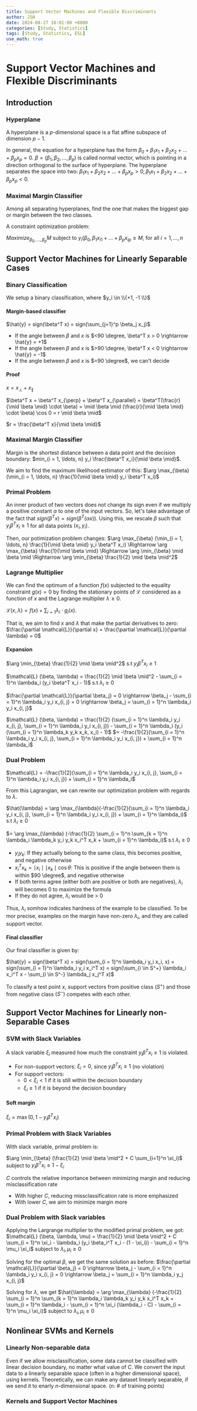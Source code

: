```yaml
---
title: Support Vector Machines and Flexible Discriminants
author: JSH
date: 2024-08-27 10:01:00 +0800
categories: [Study, Statistics]
tags: [Study, Statistics, ESL]
use_math: true
---
```

# Support Vector Machines and Flexible Discriminants

## Introduction
### Hyperplane
A hyperplane is a $p$-dimensional space is a flat affine subspace of dimension $p-1$.

In general, the equation for a hyperplane has the form $\beta_0 + \beta_1 x_1 + \beta_2 x_2 + \ldots + \beta_p x_p = 0$.
$\beta = (\beta_1, \beta_2, \ldots, \beta_p)$ is called normal vector, which is pointing in a direction orthogonal to the surface of hyperplane.
The hyperplane separates the space into two: $\beta_1 x_1 + \beta_2 x_2 + \ldots + \beta_p x_p > 0, \beta_1 x_1 + \beta_2 x_2 + \ldots + \beta_p x_p < 0$.

### Maximal Margin Classifier
Among all separating hyperplanes, find the one that makes the biggest gap or margin between the two classes.

A constraint optimization problem:

$Maximize_{\beta_0, \ldots, \beta_p} M$ subject to $y_i(\beta_0, \beta_1 x_{i1} + \ldots + \beta_p x_{ip} \geq M$, for all $i = 1, \ldots, n$

## Support Vector Machines for Linearly Separable Cases
### Binary Classification
We setup a binary classification, where $y_i \in \\{+1, -1 \\}$

#### Margin-based classifier
$\hat{y} = sign(\beta^T x) = sign(\sum_{j=1}^p \beta_j x_j)$
* If the angle between $\beta$ and $x$ is $<90 \degree, \beta^T x > 0 \rightarrow \hat{y} = +1$
* If the angle between $\beta$ and $x$ is $>90 \degree, \beta^T x < 0 \rightarrow \hat{y} = -1$
* If the angle between $\beta$ and $x$ is $=90 \degree$, we can't decide

#### Proof
$x = x_{\perp} + x_{\parallel}$

$\beta^T x = \beta^T x_{\perp} + \beta^T x_{\parallel} = \beta^T(\frac{r}{\mid \beta \mid} \cdot \beta) = \mid \beta \mid (\frac{r}{\mid \beta \mid} \cdot \beta) \cos 0 = r \mid \beta \mid$

$r = \frac{\beta^T x}{\mid \beta \mid}$

### Maximal Margin Classifier
Margin is the shortest distance between a data point and the decision boundary: $min_{i = 1, \ldots, n} y_i \frac{\beta^T x_i}{\mid \beta \mid}$.

We aim to find the maximum likelihood estimator of this: $\arg \max_{\beta} (\min_{i = 1, \ldots, n} \frac{1}{\mid \beta \mid} y_i \beta^T x_i)$

### Primal Problem
An inner product of two vectors does not change its sign even if we multiply a positive constant $\alpha$ to one of the input vectors.
So, let's take advantage of the fact that $sign(\beta^T x) = sign(\beta^T (\alpha x))$.
Using this, we rescale $\beta$ such that $y_i \beta^T x_i \geq 1$ for all data points $(x_i, y_i)$.

Then, our potimization problem changes: $\arg \max_{\beta} (\min_{i = 1, \ldots, n} \frac{1}{\mid \beta \mid} y_i \beta^T x_i) \Rightarrow \arg \max_{\beta} \frac{1}{\mid \beta \mid} \Rightarrow \arg \min_{\beta} \mid \beta \mid \Rightarrow \arg \min_{\beta} \frac{1}{2} \mid \beta \mid^2$

### Lagrange Multiplier
We can find the optimum of a function $f(x)$ subjected to the equality constraint $g(x) = 0$ by finding the stationary points of $\mathcal{L}$ considered as a function of $x$ and the Lagrange multiplier $\lambda \geq 0$.

$\mathcal{L}(x, \lambda) = f(x) + \sum_{i = 1} \lambda_i \cdot g_i(x)$.

That is, we aim to find $x$ and $\lambda$ that make the partial derivatives to zero: $\frac{\partial \mathcal{L}}{\partial x} = \frac{\partial \mathcal{L}}{\partial \lambda} = 0$

#### Expansion
$\arg \min_{\beta} \frac{1}{2} \mid \beta \mid^2$ s.t $y_i \beta^T x_i \geq 1$

$\mathcal{L} (\beta, \lambda) = \frac{1}{2} \mid \beta \mid^2 - \sum_{i = 1}^n \lambda_i (y_i \beta^T x_i - 1)$ s.t $\lambda_i \geq 0$

$\frac{\partial \mathcal{L}}{\partial \beta_j} = 0 \rightarrow \beta_j - \sum_{i = 1}^n \lambda_i y_i x_{i, j} = 0 \rightarrow \beta_j = \sum_{i = 1}^n \lambda_i y_i x_{i, j}$

$\mathcal{L} (\beta, \lambda) = \frac{1}{2} (\sum_{i = 1}^n \lambda_i y_i x_{i, j}, \sum_{i = 1}^n \lambda_i y_i x_{i, j}) - \sum_{i = 1}^n \lambda_i (y_i (\sum_{i = 1}^n \lambda_k y_k x_k, x_i) - 1)$
$= -\frac{1}{2}(\sum_{i = 1}^n \lambda_i y_i x_{i, j}, \sum_{i = 1}^n \lambda_i y_i x_{i, j}) + \sum_{i = 1}^n \lambda_i$

### Dual Problem
$\mathcal{L} = -\frac{1}{2}(\sum_{i = 1}^n \lambda_i y_i x_{i, j}, \sum_{i = 1}^n \lambda_i y_i x_{i, j}) + \sum_{i = 1}^n \lambda_i$

From this Lagrangian, we can rewrite our optimization problem with regards to $\lambda$.

$\hat{\lambda} = \arg \max_{\lambda}(-\frac{1}{2}(\sum_{i = 1}^n \lambda_i y_i x_{i, j}, \sum_{i = 1}^n \lambda_i y_i x_{i, j}) + \sum_{i = 1}^n \lambda_i)$ s.t $\lambda_i \geq 0$

$= \arg \max_{\lambda} (-\frac{1}{2} \sum_{i = 1}^n \sum_{k = 1}^n \lambda_i \lambda_k y_i y_k x_i^T x_k + \sum_{i = 1}^n \lambda_i)$ s.t $\lambda_i \geq 0$

* $y_i y_k$: If they actually belong to the same class, this becomes positive, and negative otherwise
* $x_i^T x_k = \mid x_i \mid \mid x_k \mid \cos \theta$: This is positive if the angle between them is within $90 \degree$, and negative otherwise
* If both terms agree (either both are positive or both are negatives), $\lambda_i$ will becomes 0 to maximize the formula
* If they do not agree, $\lambda_i$ would be > 0

Thus, $\lambda_i$ somhow indicates hardness of the example to be classified.
To be mor precise, examples on the margin have non-zero $\lambda_i$, and they are called support vector.

#### Final classifier
Our final classifier is given by:

$\hat{y} = sign(\beta^T x) = sign(\sum_{i = 1}^n \lambda_i y_i x_i, x) = sign(\sum_{i = 1}^n \lambda_i y_i x_i^T x) = sign(\sum_{i \in S^+} \lambda_i x_i^T x - \sum_{i \in S^-} \lambda_j x_j^T x)$

To classify a test point $x$, support vectors from positive class $(S^+)$ and those from negative class $(S^-)$ competes with each other.

## Support Vector Machines for Linearly non-Separable Cases

### SVM with Slack Variables
A slack variable $\xi_i$ measured how much the constraint $y_i \beta^T x_i \geq 1$ is violated.

* For non-support vectors: $\xi_i = 0$, since $y_i \beta^T x_i \geq 1$ (no violation)
* For support vectors:
  * $0 < \xi_i < 1$ if it is still within the decision boundary
  * $\xi_i \geq 1$ if it is beyond the decision boundary

#### Soft margin
$\xi_i = \max (0, 1 - y_i \beta^T x_i)$

### Primal Problem with Slack Variables
With slack variable, primal problem is:

$\arg \min_{\beta} (\frac{1}{2} \mid \beta \mid^2 + C \sum_{i=1}^n \xi_i)$ subject to $y_i \beta^T x_i \geq 1 - \xi_i$

$C$ controls the relative importance between minimizing margin and reducing misclassification rate
* With higher $C$, reducing missclassification rate is more emphasized
* With lower $C$, we aim to minimize margin more

### Dual Problem with Slack variables
Applying the Largrange multiplier to the modified primal problem, we got: $\mathcal{L} (\beta, \lambda, \mu) = \frac{1}{2} \mid \beta \mid^2 + C \sum_{i = 1}^n \xi_i - \lambda_i (y_i \beta_i^T x_i - (1 - \xi_i)) - \sum_{i = 1}^n \mu_i \xi_i$ subject to $\lambda_i, \mu_i \geq 0$

Solving for the optimal $\beta$, we get the same solution as before: $\frac{\partial \mathcal{L}}{\partial \beta_j} = 0 \rightarrow \beta_j - \sum_{i = 1}^n \lambda_i y_i x_{i, j} = 0 \rightarrow \beta_j = \sum_{i = 1}^n \lambda_i y_j x_{i, j}$

Solving for $\lambda$, we get $\hat{\lambda} = \arg \max_{\lambda} (-\frac{1}{2} \sum_{i = 1}^n \sum_{k = 1}^n \lambda_i \lambda_k y_i y_k x_i^T x_k + \sum_{i = 1}^n \lambda_i - \sum_{i = 1}^n \xi_i (\lambda_i - C) - \sum_{i = 1}^n \mu_i \xi_i)$ subject to $\lambda_i, \mu_i \geq 0$

## Nonlinear SVMs and Kernels

### Linearly Non-separable data
Even if we allow misclassification, some data cannot be classified with linear decision boundary, no matter what value of $C$.
We convert the input data to a linearly separable space (often in a higher dimensional space), using kernels.
Theoretically, we can make any dataset linearly separable, if we send it to enarly $n$-dimensional space. ($n$: # of training points)

### Kernels and Support Vector Machines



